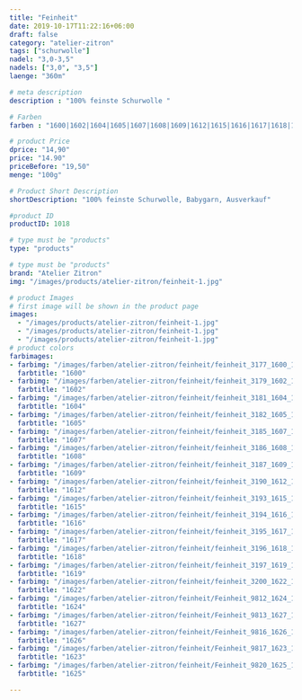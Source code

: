 ```yaml
---
title: "Feinheit"
date: 2019-10-17T11:22:16+06:00
draft: false
category: "atelier-zitron"
tags: ["schurwolle"]	
nadel: "3,0-3,5" 
nadels: ["3,0", "3,5"] 
laenge: "360m"	

# meta description
description : "100% feinste Schurwolle "

# Farben
farben : "1600|1602|1604|1605|1607|1608|1609|1612|1615|1616|1617|1618|1619|1622|1624|1627|1626|1623|1625"

# product Price
dprice: "14,90"
price: "14.90"
priceBefore: "19,50"
menge: "100g"

# Product Short Description
shortDescription: "100% feinste Schurwolle, Babygarn, Ausverkauf"

#product ID
productID: 1018

# type must be "products"
type: "products"

# type must be "products"
brand: "Atelier Zitron"
img: "/images/products/atelier-zitron/feinheit-1.jpg"   

# product Images
# first image will be shown in the product page
images:
  - "/images/products/atelier-zitron/feinheit-1.jpg"
  - "/images/products/atelier-zitron/feinheit-1.jpg"
  - "/images/products/atelier-zitron/feinheit-1.jpg"
# product colors
farbimages:
- farbimg: "/images/farben/atelier-zitron/feinheit/feinheit_3177_1600_1.jpg"	
  farbtitle: "1600"
- farbimg: "/images/farben/atelier-zitron/feinheit/feinheit_3179_1602_1.jpg"	
  farbtitle: "1602"
- farbimg: "/images/farben/atelier-zitron/feinheit/feinheit_3181_1604_1.jpg"	
  farbtitle: "1604"
- farbimg: "/images/farben/atelier-zitron/feinheit/feinheit_3182_1605_1.jpg"	
  farbtitle: "1605"
- farbimg: "/images/farben/atelier-zitron/feinheit/feinheit_3185_1607_1.jpg"	
  farbtitle: "1607"
- farbimg: "/images/farben/atelier-zitron/feinheit/feinheit_3186_1608_1.jpg"	
  farbtitle: "1608"
- farbimg: "/images/farben/atelier-zitron/feinheit/feinheit_3187_1609_1.jpg"	
  farbtitle: "1609"
- farbimg: "/images/farben/atelier-zitron/feinheit/feinheit_3190_1612_1.jpg"	
  farbtitle: "1612"
- farbimg: "/images/farben/atelier-zitron/feinheit/feinheit_3193_1615_1.jpg"	
  farbtitle: "1615"
- farbimg: "/images/farben/atelier-zitron/feinheit/feinheit_3194_1616_1.jpg"	
  farbtitle: "1616"
- farbimg: "/images/farben/atelier-zitron/feinheit/feinheit_3195_1617_1.jpg"	
  farbtitle: "1617"
- farbimg: "/images/farben/atelier-zitron/feinheit/feinheit_3196_1618_1.jpg"	
  farbtitle: "1618"
- farbimg: "/images/farben/atelier-zitron/feinheit/feinheit_3197_1619_1.jpg"	
  farbtitle: "1619"
- farbimg: "/images/farben/atelier-zitron/feinheit/feinheit_3200_1622_1.jpg"	
  farbtitle: "1622"
- farbimg: "/images/farben/atelier-zitron/feinheit/Feinheit_9812_1624_1.jpg"	
  farbtitle: "1624"
- farbimg: "/images/farben/atelier-zitron/feinheit/Feinheit_9813_1627_1.jpg"	
  farbtitle: "1627"
- farbimg: "/images/farben/atelier-zitron/feinheit/Feinheit_9816_1626_1.jpg"	
  farbtitle: "1626"
- farbimg: "/images/farben/atelier-zitron/feinheit/Feinheit_9817_1623_1.jpg"	
  farbtitle: "1623"
- farbimg: "/images/farben/atelier-zitron/feinheit/Feinheit_9820_1625_1.jpg"	
  farbtitle: "1625"

---
```



